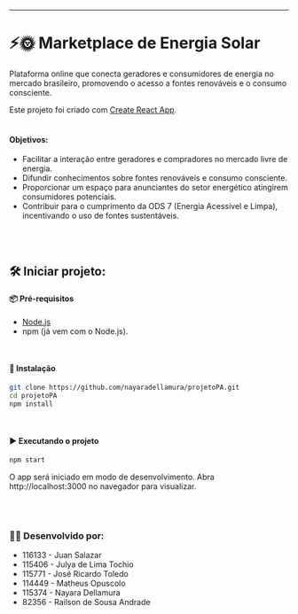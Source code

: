 ---
# ⚡🌞  Marketplace  de Energia Solar

Plataforma online que conecta geradores e consumidores de energia no mercado brasileiro, promovendo o acesso a fontes renováveis e o consumo consciente.
<br>

Este projeto foi criado com [Create React App](https://github.com/facebook/create-react-app).
<br><br>

#### Objetivos:
- Facilitar a interação entre geradores e compradores no mercado livre de energia.
- Difundir conhecimentos sobre fontes renováveis e consumo consciente.
- Proporcionar um espaço para anunciantes do setor energético atingirem consumidores potenciais.
- Contribuir para o cumprimento da ODS 7 (Energia Acessível e Limpa), incentivando o uso de fontes sustentáveis.

<br><br>
## 🛠️ Iniciar projeto:

#### 📦 Pré-requisitos

- [Node.js](https://nodejs.org)
- npm (já vem com o Node.js).

<br>
  
#### 🔧 Instalação

```bash
git clone https://github.com/nayaradellamura/projetoPA.git
cd projetoPA
npm install
```

<br>

#### ▶️ Executando o projeto
```bash
npm start
```
O app será iniciado em modo de desenvolvimento.
Abra http://localhost:3000 no navegador para visualizar.

<br><br>
  
### 🧑‍💻 Desenvolvido por:

- 116133 - Juan Salazar
- 115406 - Julya de Lima Tochio 
- 115771 - José Ricardo Toledo
- 114449 - Matheus Opuscolo
- 115374 - Nayara Dellamura
- 82356  - Railson de Sousa Andrade




